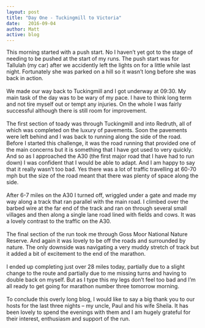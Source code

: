 ```yaml
---
layout: post
title: "Day One - Tuckingmill to Victoria"
date:   2016-09-04
author: Matt
active: blog
---
```

This morning started with a push start. No I haven’t yet got to the stage of needing to be pushed at the start of my runs. The push start was for Tallulah (my car) after we accidently left the lights on for a little while last night. Fortunately she was parked on a hill so it wasn’t long before she was back in action. 
<br><br>
We made our way back to Tuckingmill and I got underway at 09:30. My main task of the day was to be wary of my pace. I have to think long term and not tire myself out or tempt any injuries. On the whole I was fairly successful although there is still room for improvement. 
<br><br>
The first section of toady was through Tuckingmill and into Redruth, all of which was completed on the luxury of pavements. Soon the pavements were left behind and I was back to running along the side of the road. Before I started this challenge, it was the road running that provided one of the main concerns but it is something that I have got used to very quickly. And so as I approached the A30 (the first major road that I have had to run down) I was confident that I would be able to adapt. And I am happy to say that it really wasn’t too bad. Yes there was a lot of traffic travelling at 60-70 mph but the size of the road meant that there was plenty of space along the side. 
<br><br>
After 6-7 miles on the A30 I turned off, wriggled under a gate and made my way along a track that ran parallel with the main road. I climbed over the barbed wire at the far end of the track and ran on through several small villages and then along a single lane road lined with fields and cows. It was a lovely contrast to the traffic on the A30. 
<br><br>
The final section of the run took me through Goss Moor National Nature Reserve. And again it was lovely to be off the roads and surrounded by nature. The only downside was navigating a very muddy stretch of track but it added a bit of excitement to the end of the marathon. 
<br><br>
I ended up completing just over 28 miles today, partially due to a slight change to the route and partially due to me missing turns and having to double back on myself. But as I type this my legs don’t feel too bad and I’m all ready to get going for marathon number three tomorrow morning.
<br><br>
To conclude this overly long blog, I would like to say a big thank you to our hosts for the last three nights – my uncle, Paul and his wife Sheila. It has been lovely to spend the evenings with them and I am hugely grateful for their interest, enthusiasm and support of the run. 
